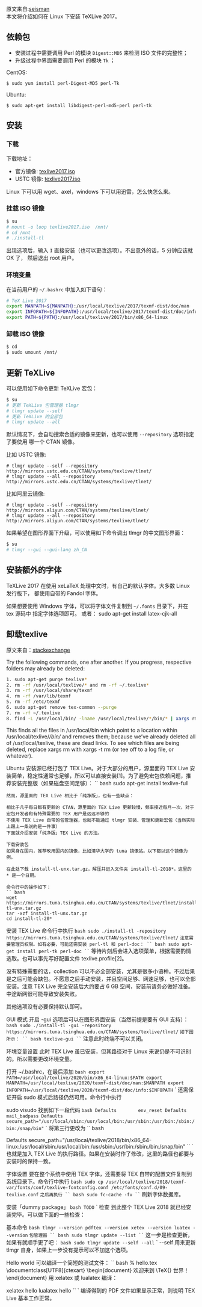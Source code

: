 
原文来自:<a href="https://github.com/seisman/seisman.info.posts/blob/master/_posts/2013-07-11-install-texlive-under-linux.md">seisman</a><br />
本文将介绍如何在 Linux 下安装 TeXLive 2017。

<!--more-->

## 依赖包

- 安装过程中需要调用 Perl 的模块 `Digest::MD5` 来检测 ISO 文件的完整性；
- 升级过程中界面需要调用 Perl 的模块 `Tk` ；

CentOS:

    $ sudo yum install perl-Digest-MD5 perl-Tk

Ubuntu:

    $ sudo apt-get install libdigest-perl-md5-perl perl-tk

## 安装

### 下载

下载地址：

- 官方镜像: [texlive2017.iso](http://mirrors.ctan.org/systems/texlive/Images/texlive2017.iso)
- USTC 镜像: [texlive2017.iso](http://mirrors.ustc.edu.cn/CTAN/systems/texlive/Images/texlive2017.iso)

Linux 下可以用 wget、axel，windows 下可以用迅雷，怎么快怎么来。

### 挂载 ISO 镜像

``` bash
$ su
# mount -o loop texlive2017.iso  /mnt/
# cd /mnt
# ./install-tl
```

出现选项后，输入 `I` 直接安装（也可以更改选项）。不出意外的话，5 分钟应该就 OK 了，
然后退出 root 用户。

### 环境变量

在当前用户的 `~/.bashrc` 中加入如下语句：

``` bash
# TeX Live 2017
export MANPATH=${MANPATH}:/usr/local/texlive/2017/texmf-dist/doc/man
export INFOPATH=${INFOPATH}:/usr/local/texlive/2017/texmf-dist/doc/info
export PATH=${PATH}:/usr/local/texlive/2017/bin/x86_64-linux
```

### 卸载 ISO 镜像

``` bash
$ cd
$ sudo umount /mnt/
```

## 更新 TeXLive

可以使用如下命令更新 TeXLive 宏包：

``` bash
$ su
# 更新 TeXLive 包管理器 tlmgr
# tlmgr update --self
# 更新 TeXLive 的全部包
# tlmgr update --all
```

默认情况下，会自动搜索合适的镜像来更新，也可以使用 `--repository` 选项指定了要使用
哪一个 CTAN 镜像。

比如 USTC 镜像:

    # tlmgr update --self --repository http://mirrors.ustc.edu.cn/CTAN/systems/texlive/tlnet/
    # tlmgr update --all --repository http://mirrors.ustc.edu.cn/CTAN/systems/texlive/tlnet/

比如阿里云镜像:

    # tlmgr update --self --repository http://mirrors.aliyun.com/CTAN/systems/texlive/tlnet/
    # tlmgr update --all --repository http://mirrors.aliyun.com/CTAN/systems/texlive/tlnet/

如果希望在图形界面下升级，可以使用如下命令调出 tlmgr 的中文图形界面：

``` bash
$ su
# tlmgr --gui --gui-lang zh_CN
```

## 安装额外的字体

TeXLive 2017 在使用 xeLaTeX 处理中文时，有自己的默认字体。大多数 Linux 发行版下，
都使用自带的 Fandol 字体。

如果想要使用 Windows 字体，可以将字体文件复制到 `~/.fonts` 目录下，并在 tex 源码中
指定字体选项即可。
或者：
sudo apt-get install latex-cjk-all 


## 卸载texlive
原文来自：<a href="https://tex.stackexchange.com/questions/95483/how-to-remove-everything-related-to-tex-live-for-fresh-install-on-ubuntu">stackexchange</a>

Try the following commands, one after another. If you progress, respective folders may already be deleted:
```bash
1. sudo apt-get purge texlive*
2. rm -rf /usr/local/texlive/* and rm -rf ~/.texlive*
3. rm -rf /usr/local/share/texmf
4. rm -rf /var/lib/texmf
5. rm -rf /etc/texmf
6. sudo apt-get remove tex-common --purge
7. rm -rf ~/.texlive
8. find -L /usr/local/bin/ -lname /usr/local/texlive/*/bin/* | xargs rm
```


This finds all the files in /usr/local/bin which point to a location within /usr/local/texlive/*/bin/* and removes them; because we’ve already deleted all of /usr/local/texlive, these are dead links. To see which files are being deleted, replace xargs rm with xargs -t rm (or tee off to a log file, or whatever).



Ubuntu 安装源已经打包了 TEX Live。对于大部分的用户，源里面的 TEX Live 安装简单，稳定性通常也足够，所以可以直接安装[1]。为了避免宏包依赖问题，推荐安装完整版（如果磁盘空间足够）：
`` bash
sudo apt-get install texlive-full
```
然而，源里面的 TEX Live 相比于「纯净版」，也有一些缺点：

相比于几乎每日都有更新的 CTAN，源里面的 TEX Live 更新较慢，频率接近每月一次，对于宏包开发者和有特殊需要的 TEX 用户是远远不够的
不使用 TEX Live 自带的包管理器，也就不能通过 tlmgr 安装、管理和更新宏包（当然实际上跟上一条说的是一件事）
下面就介绍安装「纯净版」TEX Live 的方法。

下载安装包
如果身在国内，推荐改用国内的镜像，比如清华大学的 tuna 镜像站。以下都以这个镜像为例。

在此处下载 install-tl-unx.tar.gz，解压并进入文件夹 install-tl-2018*。这里的 * 是一个日期。

命令行中的操作如下：
`` bash
wget https://mirrors.tuna.tsinghua.edu.cn/CTAN/systems/texlive/tlnet/install-tl-unx.tar.gz
tar -xzf install-tl-unx.tar.gz
cd install-tl-20*
```
安装 TEX Live
命令行中执行
`` bash
sudo ./install-tl -repository https://mirrors.tuna.tsinghua.edu.cn/CTAN/systems/texlive/tlnet/
`` `
注意需要管理员权限。如有必要，可能还需安装 perl-tl 和 perl-doc：
`` bash
sudo apt-get install perl-tk perl-doc
`` `
等待片刻后会进入选项菜单，根据需要酌情选取。也可以事先写好配置文件 texlive.profile[2]。

没有特殊需要的话，collection 可以不必全部安装，尤其是很多小语种。不过后果是之后可能会缺包。不愿意之后手动安装，并且空间足够、网速足够，也可以全部安装。注意 TEX Live 完全安装后大约要占 6 GB 空间，安装前请务必做好准备。中途断网很可能导致安装失败。

其他选项没有必要保持默认即可。

GUI 模式
开启 -gui 选项后可以在图形界面安装（当然前提是要有 GUI 支持）：
`` bash
sudo ./install-tl -gui -repository https://mirrors.tuna.tsinghua.edu.cn/CTAN/systems/texlive/tlnet/
`` `
如下图所示：
`` bash
texlive-gui
`` `
注意此时终端不可以关闭。


环境变量设置
此时 TEX Live 虽已安装，但其路径对于 Linux 来说仍是不可识别的。所以需要更改环境变量。

打开 ~/.bashrc，在最后添加
`` bash
export PATH=/usr/local/texlive/2020/bin/x86_64-linux:$PATH
export MANPATH=/usr/local/texlive/2020/texmf-dist/doc/man:$MANPATH
export INFOPATH=/usr/local/texlive/2020/texmf-dist/doc/info:$INFOPATH
`` `
还需保证开启 sudo 模式后路径仍然可用。命令行中执行

sudo visudo
找到如下一段代码
`` bash
Defaults        env_reset
Defaults        mail_badpass
Defaults        secure_path="/usr/local/sbin:/usr/local/bin:/usr/sbin:/usr/bin:/sbin:/bin:/snap/bin"
`` `
将第三行更改为
`` bash

Defaults        secure_path="/usr/local/texlive/2018/bin/x86_64-linux:/usr/local/sbin:/usr/local/bin:/usr/sbin:/usr/bin:/sbin:/bin:/snap/bin"
`` `
也就是加入 TEX Live 的执行路径。如果在安装时作了修改，这里的路径也都要与安装时的保持一致。

字体设置
要在整个系统中使用 TEX 字体，还需要将 TEX 自带的配置文件复制到系统目录下。命令行中执行
`` bash
sudo cp /usr/local/texlive/2018/texmf-var/fonts/conf/texlive-fontconfig.conf /etc/fonts/conf.d/09-texlive.conf
`` `
之后再执行
`` bash
sudo fc-cache -fv
`` `
刷新字体数据库。

安装「dummy package」
`` bash
TODO
`` `
检查
到此整个 TEX Live 2018 就已经安装完毕。可以做下面的一些检查：

基本命令
`` bash
tlmgr --version
pdftex --version
xetex --version
luatex --version
`` `
包管理器
`` bash
sudo tlmgr update --list
`` `
这一步是检查更新，如果有就顺手更了吧：
`` bash
sudo tlmgr update --self --all
`` `
--self 用来更新 tlmgr 自身，如果上一步没有提示可以不加这个选项。

Hello world
可以编译一个简短的测试文件：
`` bash
% hello.tex
\documentclass[UTF8]{ctexart}
\begin{document}
欢迎来到 \TeX{} 世界！
\end{document}
用 xelatex 或 lualatex 编译：

xelatex hello
lualatex hello
`` `
编译得到的 PDF 文件如果显示正常，则说明 TEX Live 基本工作正常。


